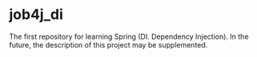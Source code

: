 # job4j_di

The first  repository for learning Spring (DI. Dependency Injection). In  the future, the description of this project may be supplemented.

